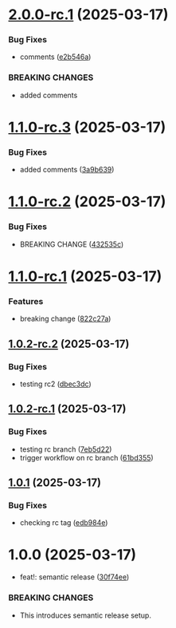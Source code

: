 # [2.0.0-rc.1](https://github.com/nannanav/crud-react-node-mySQL-go/compare/v1.1.0-rc.3...v2.0.0-rc.1) (2025-03-17)


### Bug Fixes

* comments ([e2b546a](https://github.com/nannanav/crud-react-node-mySQL-go/commit/e2b546a6beac29ec424b02ce797a0e373d409d6f))


### BREAKING CHANGES

* added comments

# [1.1.0-rc.3](https://github.com/nannanav/crud-react-node-mySQL-go/compare/v1.1.0-rc.2...v1.1.0-rc.3) (2025-03-17)


### Bug Fixes

* added comments ([3a9b639](https://github.com/nannanav/crud-react-node-mySQL-go/commit/3a9b63939feb389c5ce05df8b08d071ff78492bb))

# [1.1.0-rc.2](https://github.com/nannanav/crud-react-node-mySQL-go/compare/v1.1.0-rc.1...v1.1.0-rc.2) (2025-03-17)


### Bug Fixes

* BREAKING CHANGE ([432535c](https://github.com/nannanav/crud-react-node-mySQL-go/commit/432535cb26b78bd2ee5bfbef5dee3949fbeee7a1))

# [1.1.0-rc.1](https://github.com/nannanav/crud-react-node-mySQL-go/compare/v1.0.1...v1.1.0-rc.1) (2025-03-17)


### Features

* breaking change ([822c27a](https://github.com/nannanav/crud-react-node-mySQL-go/commit/822c27a79d61bb9b91d50632c251551b5c1c2068))

## [1.0.2-rc.2](https://github.com/nannanav/crud-react-node-mySQL-go/compare/v1.0.2-rc.1...v1.0.2-rc.2) (2025-03-17)


### Bug Fixes

* testing rc2 ([dbec3dc](https://github.com/nannanav/crud-react-node-mySQL-go/commit/dbec3dc60b8dcf13c58b53ba31381bef29d619f0))

## [1.0.2-rc.1](https://github.com/nannanav/crud-react-node-mySQL-go/compare/v1.0.1...v1.0.2-rc.1) (2025-03-17)


### Bug Fixes

* testing rc branch ([7eb5d22](https://github.com/nannanav/crud-react-node-mySQL-go/commit/7eb5d224dd403a87d4ed58750a2163b3e4036be9))
* trigger workflow on rc branch ([61bd355](https://github.com/nannanav/crud-react-node-mySQL-go/commit/61bd355df12cf6da8693a7f392f102ec2eff6d96))

## [1.0.1](https://github.com/nannanav/crud-react-node-mySQL-go/compare/v1.0.0...v1.0.1) (2025-03-17)


### Bug Fixes

* checking rc tag ([edb984e](https://github.com/nannanav/crud-react-node-mySQL-go/commit/edb984e2e802489c832019d6ab333039b3504868))

# 1.0.0 (2025-03-17)


* feat!: semantic release ([30f74ee](https://github.com/nannanav/crud-react-node-mySQL-go/commit/30f74eedd6aa31f36683cf18838178922e0127b1))


### BREAKING CHANGES

* This introduces semantic release setup.
